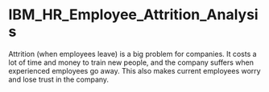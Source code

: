 # IBM_HR_Employee_Attrition_Analysis
Attrition (when employees leave) is a big problem for companies. It costs a lot of time and money to train new people, and the company suffers when experienced employees go away. This also makes current employees worry and lose trust in the company.
